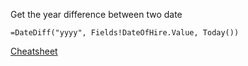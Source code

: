 Get the year difference between two date

    =DateDiff("yyyy", Fields!DateOfHire.Value, Today())
    
[Cheatsheet](https://pragmaticworks.com/portfolio/ssrs-expressions-cheat-sheet/)
